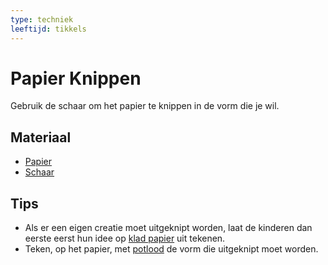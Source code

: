 ```yaml
---
type: techniek
leeftijd: tikkels
---
```


# Papier Knippen

Gebruik de schaar om het papier te knippen in de vorm die je wil.

## Materiaal

- [Papier](./../materiaal/papier.md)
- [Schaar](./../materiaal/schaar.md)

## Tips

- Als er een eigen creatie moet uitgeknipt worden, laat de kinderen dan eerste eerst hun idee op [klad papier](./../materiaal/klad-papier.md) uit tekenen.
- Teken, op het papier, met [potlood](./../materiaal/potlood.md) de vorm die uitgeknipt moet worden.
